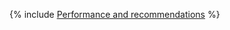 {% include [Performance and recommendations](../../../../_includes/user-guide/data-processing/chyt/reference/performance.md) %}